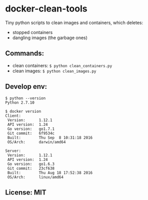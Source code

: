 # docker-clean-tools
Tiny python scripts to clean images and containers, which deletes:
* stopped containers
* dangling images (the garbage ones)

## Commands:
* clean containers: ```$ python clean_containers.py```
* clean images: ```$ python clean_images.py```

## Develop env:
```
$ python --version
Python 2.7.10

$ docker version
Client:
 Version:      1.12.1
 API version:  1.24
 Go version:   go1.7.1
 Git commit:   6f9534c
 Built:        Thu Sep  8 10:31:18 2016
 OS/Arch:      darwin/amd64

Server:
 Version:      1.12.1
 API version:  1.24
 Go version:   go1.6.3
 Git commit:   23cf638
 Built:        Thu Aug 18 17:52:38 2016
 OS/Arch:      linux/amd64
```

## License: MIT

